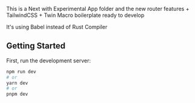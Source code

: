 This is a Next with Experimental App folder and the new router features + TailwindCSS + Twin Macro boilerplate ready to develop

It's using Babel instead of Rust Compiler

## Getting Started

First, run the development server:

```bash
npm run dev
# or
yarn dev
# or
pnpm dev
```
